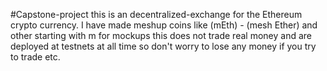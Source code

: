 #Capstone-project
this is an decentralized-exchange for the Ethereum crypto currency. I have made meshup coins like (mEth) - (mesh Ether) and other starting with m<Currency> for mockups this does not trade real money and are deployed at testnets at all time so don't worry to lose any money if you try to trade etc.
